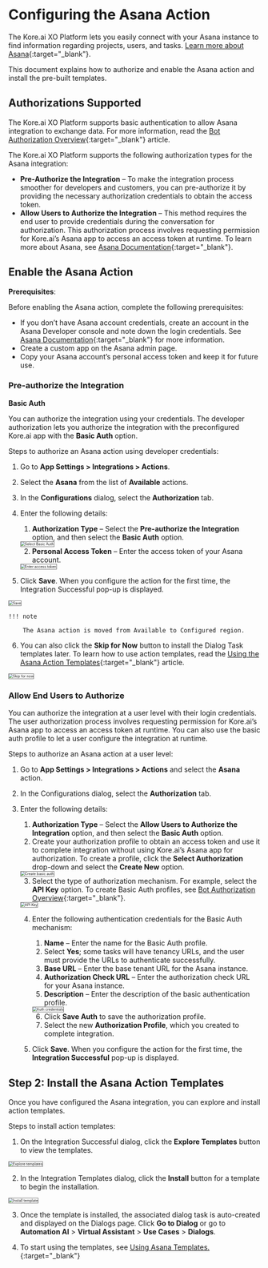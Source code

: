
# Configuring the Asana Action

The Kore.ai XO Platform lets you easily connect with your Asana instance to find information regarding projects, users, and tasks. [Learn more about Asana](https://asana.com/){:target="_blank"}.

This document explains how to authorize and enable the Asana action and install the pre-built templates.


## Authorizations Supported

The Kore.ai XO Platform supports basic authentication to allow Asana integration to exchange data. For more information, read the [Bot Authorization Overview](../../../../dev-tools/bot-authorization/bot-authentication){:target="_blank"} article.

The Kore.ai XO Platform supports the following authorization types for the Asana integration:

* **Pre-Authorize the Integration** – To make the integration process smoother for developers and customers, you can pre-authorize it by providing the necessary authorization credentials to obtain the access token.
* **Allow Users to Authorize the Integration** – This method requires the end user to provide credentials during the conversation for authorization. This authorization process involves requesting permission for Kore.ai’s Asana app to access an access token at runtime. To learn more about Asana, see [Asana Documentation](https://developers.asana.com/docs/authentication){:target="_blank"}.


## Enable the Asana Action

**Prerequisites**:

Before enabling the Asana action, complete the following prerequisites:

* If you don’t have Asana account credentials, create an account in the Asana Developer console and note down the login credentials. See [Asana Documentation](https://developers.asana.com/docs/authentication){:target="_blank"} for more information.
* Create a custom app on the Asana admin page.
* Copy your Asana account’s personal access token and keep it for future use.


### Pre-authorize the Integration

**Basic Auth**

You can authorize the integration using your credentials. The developer authorization lets you authorize the integration with the preconfigured Kore.ai app with the **Basic Auth** option.

Steps to authorize an Asana action using developer credentials:

1. Go to **App Settings > Integrations > Actions**.
2. Select the **Asana** from the list of **Available** actions.  


3. In the **Configurations** dialog, select the **Authorization** tab.
4. Enter the following details:
    1. **Authorization Type** – Select the **Pre-authorize the Integration** option, and then select the **Basic Auth** option.  
    <img src="../images/asana-action-img2.png" alt="Select Basic Auth" title="Select Basic Auth" style="border: 1px solid gray;zoom:50%;"/>

    2. **Personal Access Token** – Enter the access token of your Asana account.  
    <img src="../images/asana-action-img3.png" alt="Enter access token" title="Enter access token" style="border: 1px solid gray;zoom:50%;"/>

5. Click **Save**. When you configure the action for the first time, the Integration Successful pop-up is displayed.  
<img src="../images/asana-action-img4.png" alt="Save" title="Save" style="border: 1px solid gray;zoom:50%;"/>

    !!! note

        The Asana action is moved from Available to Configured region.

6. You can also click the **Skip for Now** button to install the Dialog Task templates later. To learn how to use action templates, read the [Using the Asana Action Templates](../using-the-asana-action-templates){:target="_blank"} article.  
<img src="../images/asana-action-img5.png" alt="Skip for now" title="Skip for now" style="border: 1px solid gray;zoom:50%;"/>


### Allow End Users to Authorize

You can authorize the integration at a user level with their login credentials. The user authorization process involves requesting permission for Kore.ai’s Asana app to access an access token at runtime. You can also use the basic auth profile to let a user configure the integration at runtime.

Steps to authorize an Asana action at a user level:

1. Go to **App Settings > Integrations > Actions** and select the **Asana** action.
2. In the Configurations dialog, select the **Authorization** tab.
3. Enter the following details:
    1. **Authorization Type** – Select the **Allow Users to Authorize the Integration** option, and then select the **Basic Auth** option.
    2. Create your authorization profile to obtain an access token and use it to complete integration without using Kore.ai’s Asana app for authorization. To create a profile, click the **Select Authorization** drop-down and select the **Create New** option.  
    <img src="../images/asana-action-img6.png" alt="Create basic auth" title="Create basic auth" style="border: 1px solid gray;zoom:50%;"/>

    3. Select the type of authorization mechanism. For example, select the **API Key** option. To create Basic Auth profiles, see [Bot Authorization Overview](../../../../dev-tools/bot-authorization/bot-authentication){:target="_blank"}.  
    <img src="../images/asana-action-img7.png" alt="API Key" title="API Key" style="border: 1px solid gray;zoom:50%;"/>

    4. Enter the following authentication credentials for the Basic Auth mechanism:
        1. **Name** – Enter the name for the Basic Auth profile.
        2. Select **Yes**; some tasks will have tenancy URLs, and the user must provide the URLs to authenticate successfully.
        3. **Base URL** – Enter the base tenant URL for the Asana instance.
        4. **Authorization Check URL** – Enter the authorization check URL for your Asana instance.
        5. **Description** – Enter the description of the basic authentication profile.  
        <img src="../images/asana-action-img8.png" alt="Auth credentials" title="Auth credentials" style="border: 1px solid gray;zoom:50%;"/>

        6. Click **Save Auth** to save the authorization profile.
        7. Select the new **Authorization Profile**, which you created to complete integration.

    5. Click **Save**. When you configure the action for the first time, the **Integration Successful** pop-up is displayed.



## Step 2: Install the Asana Action Templates

Once you have configured the Asana integration, you can explore and install action templates.

Steps to install action templates:

1. On the Integration Successful dialog, click the **Explore Templates** button to view the templates.  
<img src="../images/asana-action-img9.png" alt="Explore templates" title="Explore templates" style="border: 1px solid gray;zoom:50%;"/>

2. In the Integration Templates dialog, click the **Install** button for a template to begin the installation.  
<img src="../images/asana-action-img10.png" alt="Install template" title="Install template" style="border: 1px solid gray;zoom:50%;"/>

3. Once the template is installed, the associated dialog task is auto-created and displayed on the Dialogs page.  Click **Go to Dialog** or go to **Automation AI** > **Virtual Assistant** > **Use Cases** > **Dialogs**.

4. To start using the templates, see [Using Asana Templates.](using-the-asana-action-templates.md){:target="_blank"} 

